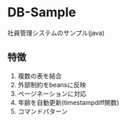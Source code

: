 # DB-Sample
社員管理システムのサンプル(java)

## 特徴
1. 複数の表を結合
1. 外部制約をbeansに反映
1. ページネーションに対応 
1. 年齢を自動更新(timestampdiff関数)
1. コマンドパターン

<!-- 修正時刻: Sun 2022/05/29 12:47:38 -->
